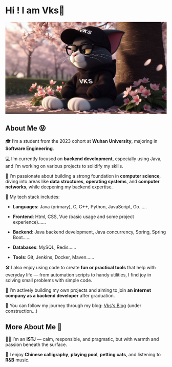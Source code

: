 # Hi ! I am Vks👋

<!--
**Vks-Feng/Vks-Feng** is a ✨ _special_ ✨ repository because its `README.md` (this file) appears on your GitHub profile.

Here are some ideas to get you started:

- 🔭 I’m currently working on ...
- 🌱 I’m currently learning ...
- 👯 I’m looking to collaborate on ...
- 🤔 I’m looking for help with ...
- 💬 Ask me about ...
- 📫 How to reach me: ...
- 😄 Pronouns: ...
- ⚡ Fun fact: ...
-->

![image](https://github.com/Vks-Feng/Vks-Feng/blob/main/bkg.png)

## About Me 😝
🎓 I’m a student from the 2023 cohort at **Wuhan University**, majoring in **Software Engineering**.

💻 I’m currently focused on **backend development**, especially using Java, and I’m working on various projects to solidify my skills.

🧠 I’m passionate about building a strong foundation in **computer science**, diving into areas like **data structures**, **operating systems**, and **computer networks**, while deepening my backend expertise.

🔧 My tech stack includes:

- **Languages**: Java (primary), C, C++, Python, JavaScript, Go……

- **Frontend**: Html, CSS, Vue (basic usage and some project experience)……

- **Backend**: Java backend development, Java concurrency, Spring, Spring Boot……

- **Databases**: MySQL, Redis……

- **Tools**: Git, Jenkins, Docker, Maven……

🛠️ I also enjoy using code to create **fun or practical tools** that help with everyday life — from automation scripts to handy utilities, I find joy in solving small problems with simple code.

🚀 I’m actively building my own projects and aiming to join **an internet company as a backend developer** after graduation.

📝 You can follow my journey through my blog: [Vks's Blog](https://www.cnblogs.com/vksfeng) (under construction…)

## More About Me 🎯
🧍‍♂️ I’m an **ISTJ** — calm, responsible, and pragmatic, but with warmth and passion beneath the surface.

🎨 I enjoy **Chinese calligraphy**, **playing pool**, **petting cats**, and listening to **R&B** music.



